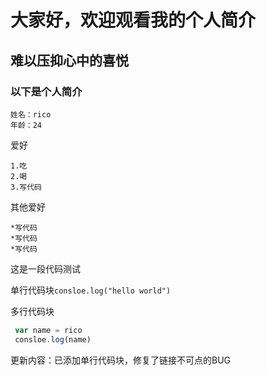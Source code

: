 # 大家好，欢迎观看我的个人简介

## 难以压抑心中的喜悦

### 以下是个人简介
    
    姓名：rico
    年龄：24

爱好 

    1.吃
    2.喝
    3.写代码

其他爱好

    *写代码
    *写代码
    *写代码

这是一段代码测试

单行代码块`consloe.log("hello world")`

多行代码块
``` javascript
 var name = rico
 consloe.log(name)
```

更新内容：已添加单行代码块，修复了链接不可点的BUG

